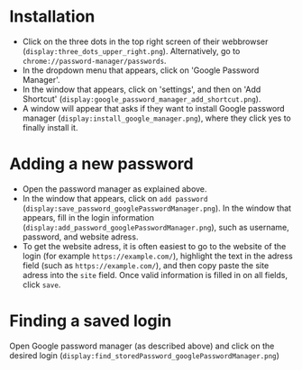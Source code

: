 # Installation #
* Click on the three dots in the top right screen of their webbrowser (`display:three_dots_upper_right.png`).
  Alternatively, go to `chrome://password-manager/passwords`. 
* In the dropdown menu that appears, click on 'Google Password Manager'.
* In the window that appears, click on 'settings', and then on 'Add Shortcut'
  (`display:google_password_manager_add_shortcut.png`).
* A window will appear that asks if they want to install Google password manager (`display:install_google_manager.png`),
  where they click yes to finally install it.

# Adding a new password #
* Open the password manager as explained above.
* In the window that appears, click on `add password` (`display:save_password_googlePasswordManager.png`). In the window
  that appears, fill in the login information (`display:add_password_googlePasswordManager.png`), such as username,
  password, and website adress. 
* To get the website adress, it is often easiest to go to the website of the login (for example `https://example.com/`),
  highlight the text in the adress field (such as `https://example.com/`), and then copy paste the site adress into the
  `site` field. Once valid information is filled in on all fields, click `save`.

# Finding a saved login #
Open Google password manager (as described above) and click on the desired login
(`display:find_storedPassword_googlePasswordManager.png`)